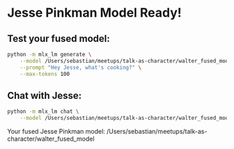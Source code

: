 # Jesse Pinkman Model Ready!

## Test your fused model:
```bash
python -m mlx_lm generate \
    --model /Users/sebastian/meetups/talk-as-character/walter_fused_model \
    --prompt "Hey Jesse, what's cooking?" \
    --max-tokens 100
```

## Chat with Jesse:
```bash
python -m mlx_lm chat \
    --model /Users/sebastian/meetups/talk-as-character/walter_fused_model
```

Your fused Jesse Pinkman model: /Users/sebastian/meetups/talk-as-character/walter_fused_model

